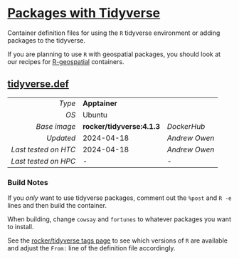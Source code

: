 <!--
   Copyright 2024, Center for High Throughput Computing, University of Wisconsin - Madison

   Licensed under the Apache License, Version 2.0 (the "License");
   you may not use this file except in compliance with the License.
   You may obtain a copy of the License at

       http://www.apache.org/licenses/LICENSE-2.0

   Unless required by applicable law or agreed to in writing, software
   distributed under the License is distributed on an "AS IS" BASIS,
   WITHOUT WARRANTIES OR CONDITIONS OF ANY KIND, either express or implied.
   See the License for the specific language governing permissions and
   limitations under the License.
-->

# [Packages with Tidyverse](/software/R/tidyverse)

Container definition files for using the `R` tidyverse environment 
or adding packages to the tidyverse. 

If you are planning to use `R` with geospatial
packages, you should look at our recipes for [R-geospatial](../geospatial) 
containers. 

## [tidyverse.def](tidyverse.def)

| | | |
| ---: | :--- | :--- |
| *Type* | **Apptainer** | |
| *OS* | Ubuntu | |
| *Base image* | **rocker/tidyverse:4.1.3** | *DockerHub* |
| *Updated* | 2024-04-18 | *Andrew Owen* |
| *Last tested on HTC* | 2024-04-18 | *Andrew Owen* |
| *Last tested on HPC* | - | - |

### Build Notes

If you *only* want to use tidyverse packages, comment out 
the `%post` and `R -e` lines and then build the container. 

When building, change `cowsay` and `fortunes`
to whatever packages you want to install. 

See the [rocker/tidyverse tags page](https://hub.docker.com/r/rocker/tidyverse/tags) 
to see which versions of `R` are available
and adjust the `From:` line of the definition file accordingly.  
